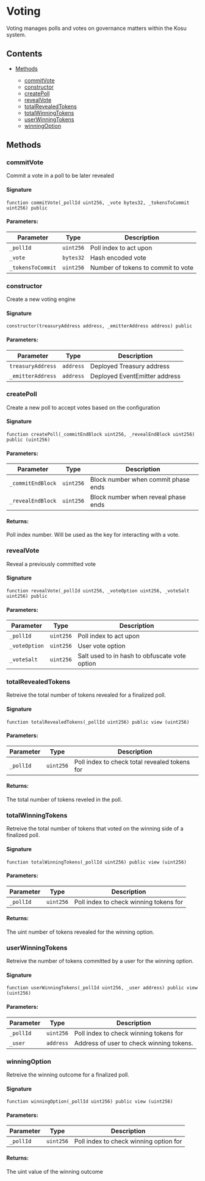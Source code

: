 # Voting


Voting manages polls and votes on governance matters within the Kosu system.

## Contents


 - [Methods](undefined)
    
     - [commitVote](#commitvote)
     - [constructor](#constructor)
     - [createPoll](#createpoll)
     - [revealVote](#revealvote)
     - [totalRevealedTokens](#totalrevealedtokens)
     - [totalWinningTokens](#totalwinningtokens)
     - [userWinningTokens](#userwinningtokens)
     - [winningOption](#winningoption)
    

## Methods

### commitVote


Commit a vote in a poll to be later revealed

#### Signature

```solidity
function commitVote(_pollId uint256, _vote bytes32, _tokensToCommit uint256) public
```

#### Parameters:

Parameter | Type | Description
--- | --- | ---
`_pollId` | `uint256` | Poll index to act upon
`_vote` | `bytes32` | Hash encoded vote
`_tokensToCommit` | `uint256` | Number of tokens to commit to vote

### constructor


Create a new voting engine

#### Signature

```solidity
constructor(treasuryAddress address, _emitterAddress address) public
```

#### Parameters:

Parameter | Type | Description
--- | --- | ---
`treasuryAddress` | `address` | Deployed Treasury address
`_emitterAddress` | `address` | Deployed EventEmitter address

### createPoll


Create a new poll to accept votes based on the configuration

#### Signature

```solidity
function createPoll(_commitEndBlock uint256, _revealEndBlock uint256) public (uint256)
```

#### Parameters:

Parameter | Type | Description
--- | --- | ---
`_commitEndBlock` | `uint256` | Block number when commit phase ends
`_revealEndBlock` | `uint256` | Block number when reveal phase ends

#### Returns:


Poll index number. Will be used as the key for interacting with a vote.

### revealVote


Reveal a previously committed vote

#### Signature

```solidity
function revealVote(_pollId uint256, _voteOption uint256, _voteSalt uint256) public
```

#### Parameters:

Parameter | Type | Description
--- | --- | ---
`_pollId` | `uint256` | Poll index to act upon
`_voteOption` | `uint256` | User vote option
`_voteSalt` | `uint256` | Salt used to in hash to obfuscate vote option

### totalRevealedTokens


Retreive the total number of tokens revealed for a finalized poll.

#### Signature

```solidity
function totalRevealedTokens(_pollId uint256) public view (uint256)
```

#### Parameters:

Parameter | Type | Description
--- | --- | ---
`_pollId` | `uint256` | Poll index to check total revealed tokens for

#### Returns:


The total number of tokens reveled in the poll.

### totalWinningTokens


Retreive the total number of tokens that voted on the winning side of a finalized poll.

#### Signature

```solidity
function totalWinningTokens(_pollId uint256) public view (uint256)
```

#### Parameters:

Parameter | Type | Description
--- | --- | ---
`_pollId` | `uint256` | Poll index to check winning tokens for

#### Returns:


The uint number of tokens revealed for the winning option.

### userWinningTokens


Retreive the number of tokens committed by a user for the winning option.

#### Signature

```solidity
function userWinningTokens(_pollId uint256, _user address) public view (uint256)
```

#### Parameters:

Parameter | Type | Description
--- | --- | ---
`_pollId` | `uint256` | Poll index to check winning tokens for
`_user` | `address` | Address of user to check winning tokens.

### winningOption


Retreive the winning outcome for a finalized poll.

#### Signature

```solidity
function winningOption(_pollId uint256) public view (uint256)
```

#### Parameters:

Parameter | Type | Description
--- | --- | ---
`_pollId` | `uint256` | Poll index to check winning option for

#### Returns:


The uint value of the winning outcome

